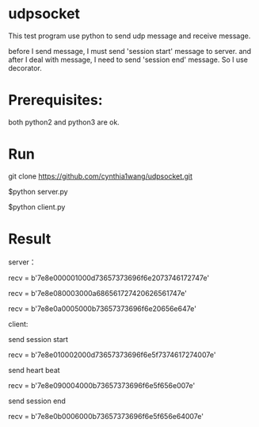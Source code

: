 # udpsocket
 This test program use python to send udp message and receive message.
 
 before I send message, I must send 'session start' message to server. and after I deal with message, I need to send 'session end' message. So I use decorator.

# Prerequisites:
both python2 and python3 are ok.

# Run
git clone https://github.com/cynthia1wang/udpsocket.git

$python server.py

$python client.py

# Result
server：

recv =  b'7e8e000001000d73657373696f6e2073746172747e'

recv =  b'7e8e080003000a686561727420626561747e'

recv =  b'7e8e0a0005000b73657373696f6e20656e647e'

client:

send session start

recv =  b'7e8e010002000d73657373696f6e5f7374617274007e'

send heart beat

recv =  b'7e8e090004000b73657373696f6e5f656e007e'

send session end

recv =  b'7e8e0b0006000b73657373696f6e5f656e64007e'
